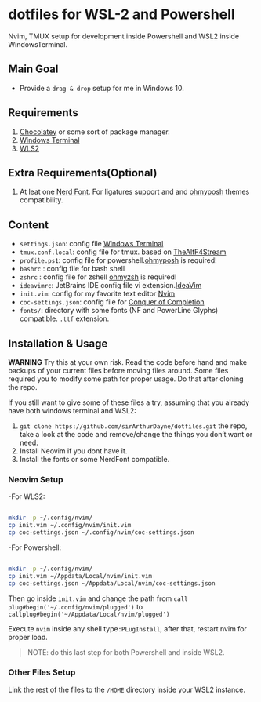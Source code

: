 # dotfiles for WSL-2 and Powershell

Nvim, TMUX setup for development inside Powershell and WSL2 inside WindowsTerminal.

## Main Goal

- Provide a `drag & drop` setup for me in Windows 10.

## Requirements

1. [Chocolatey](https://chocolatey.org) or some sort of package manager.
2. [Windows Terminal](https://github.com/Microsoft/Terminal)
3. [WLS2](https://docs.microsoft.com/en-us/windows/wsl/install-win10)

## Extra Requirements(Optional)

1. At leat one [Nerd Font](https://www.nerdfonts.com/font-downloads). For
   ligatures support and and
   [ohmyposh](https://github.com/JanDeDobbeleer/oh-my-posh) themes
   compatibility.

## Content

- `settings.json`: config file [Windows Terminal](https://github.com/Microsoft/Terminal)
- `tmux.conf.local`: config file for tmux. based on [TheAltF4Stream](https://github.com/awesome-streamers/awesome-streamerrc/blob/master/TheAltF4Stream/.tmux.conf.local)
- `profile.ps1`: config file for powershell.[ohmyposh](https://github.com/JanDeDobbeleer/oh-my-posh) is required!
- `bashrc` : config file for bash shell
- `zshrc` : config file for zshell [ohmyzsh](https://github.com/ohmyzsh/ohmyzsh) is required!
- `ideavimrc`: JetBrains IDE config file vi extension.[IdeaVim](https://github.com/JetBrains/ideavim)
- `init.vim`: config for my favorite text editor [Nvim](https://github.com/neovim/neovim)
- `coc-settings.json`: config file for [Conquer of Completion](https://github.com/neoclide/coc.nvim)
- `fonts/`: directory with some fonts (NF and PowerLine Glyphs) compatible. `.ttf` extension.

## Installation & Usage

**WARNING** Try this at your own risk. Read the code before hand and make backups
of your current files before moving files around. Some files required you to modify some path for proper usage.
Do that after cloning the repo.

If you still want to give some of these files a try, assuming that you already
have both windows terminal and WSL2:

1. `git clone https://github.com/sirArthurDayne/dotfiles.git` the repo, take a
look at the code and remove/change the things you don’t want or need.
2. Install Neovim if you dont have it.
3. Install the fonts or some NerdFont compatible.

### Neovim Setup

-For WLS2:

```sh

mkdir -p ~/.config/nvim/
cp init.vim ~/.config/nvim/init.vim
cp coc-settings.json ~/.config/nvim/coc-settings.json

```

-For Powershell:

```sh

mkdir -p ~/.config/nvim/
cp init.vim ~/Appdata/Local/nvim/init.vim
cp coc-settings.json ~/Appdata/Local/nvim/coc-settings.json

```

Then go inside `init.vim` and change the path from `call plug#begin('~/.config/nvim/plugged')`
to `callplug#begin('~/Appdata/Local/nvim/plugged')`

Execute `nvim` inside any shell type`:PLugInstall`, after that, restart nvim
for proper load.

> NOTE: do this last step for both Powershell and inside WSL2.

### Other Files Setup

Link the rest of the files to the `/HOME` directory inside your WSL2 instance.
